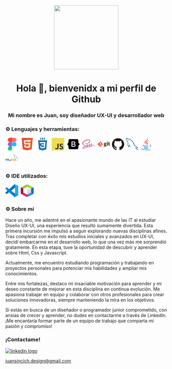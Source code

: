 <div id="header" align="center">
    <img src=https://media.giphy.com/media/YzEs1QSmn9HlzNeO7u/giphy.gif width="200" height="200"/>
    <h1 align="center">Hola 👋, bienvenidx a mi perfil de Github</h1>
    <h3 align="center">Mi nombre es Juan, soy diseñador UX-UI y desarrollador web</h3>
</div>
<h5>  </h5>  
<div align="left">
    <h3>⚙ Lenguajes y herramientas:</h3>
    <div>
        <img src="https://github.com/devicons/devicon/blob/master/icons/figma/figma-original.svg" title="HTML5" alt="HTML" width="40" height="40"/>&nbsp;
        <img src="https://github.com/devicons/devicon/blob/master/icons/html5/html5-original.svg" title="HTML5" alt="HTML" width="40" height="40"/>&nbsp;
        <img src="https://github.com/devicons/devicon/blob/master/icons/css3/css3-plain-wordmark.svg"  title="CSS3" alt="CSS" width="40" height="40"/>&nbsp;
        <img src="https://github.com/devicons/devicon/blob/master/icons/javascript/javascript-original.svg" title="JavaScript" alt="JavaScript" width="40" height="40"/>&nbsp;
        <img src="https://github.com/devicons/devicon/blob/master/icons/bootstrap/bootstrap-plain.svg" title="Bootstrap" alt="Bootstrap" width="40" height="40"/>&nbsp;
        <img src="https://github.com/devicons/devicon/blob/master/icons/sass/sass-original.svg" title="Sass" alt="Sass" width="40" height="40"/>&nbsp;
        <img src="https://github.com/devicons/devicon/blob/master/icons/git/git-original-wordmark.svg" title="Git" **alt="Git" width="40" height="40"/>
        <img src="https://github.com/devicons/devicon/blob/master/icons/github/github-original.svg" title="Git" **alt="Git" width="40" height="40"/>
        <img src="https://github.com/devicons/devicon/blob/master/icons/mysql/mysql-plain.svg" title="Git" **alt="Git" width="40" height="40"/>
        <img src="https://github.com/devicons/devicon/blob/master/icons/java/java-original.svg" title="Java" alt="Java" width="40" height="40"/>&nbsp;
        <img src="https://github.com/devicons/devicon/blob/master/icons/mysql/mysql-original-wordmark.svg" title="MySQL"  alt="MySQL" width="40" height="40"/>&nbsp;
      </div>
</div>

<div align="left">
    <h3>⚙ IDE utilizados:</h3>
    <div>
        <img src="https://github.com/devicons/devicon/blob/master/icons/vscode/vscode-original.svg" title="HTML5" alt="HTML" width="40" height="40"/>&nbsp;
        <img src="https://github.com/EduMMorenolp/EduMMorenolp/blob/main/iconANB.png" title="HTML5" alt="HTML" width="40" height="40"/>&nbsp;
      </div>
</div>
<h5>  </h5>
<h3>⚙ Sobre mí</h3>
Hace un año, me adentré en el apasionante mundo de las IT al estudiar Diseño UX-UI, una experiencia que resultó sumamente divertida. Esta primera incursión me impulsó a seguir explorando nuevas disciplinas afines. Tras completar con éxito mis estudios iniciales y avanzados en UX-UI, decidí embarcarme en el desarrollo web, lo que una vez más me sorprendió gratamente. En esta etapa, tuve la oportunidad de descubrir y aprender sobre Html, Css y Javascript.

Actualmente, me encuentro estudiando programación y trabajando en proyectos personales para potenciar mis habilidades y ampliar mis conocimientos.

Entre mis fortalezas, destaco mi insaciable motivación para aprender y mi deseo constante de mejorar en esta disciplina en continua evolución. Me apasiona trabajar en equipo y colaborar con otros profesionales para crear soluciones innovadoras, siempre manteniendo la mira en los objetivos.

Si estás en busca de un diseñador o programador junior comprometido, con ansias de crecer y aprender, no dudes en contactarme a través de LinkedIn. ¡Me encantaría formar parte de un equipo de trabajo que comparta mi pasión y compromiso!



<h5>  </h5>
<div align="left" >
    <h3>¡Contactame!</h3>
  <a href="https://linkedin.com/in/juan-sincich-219310245" target="_blank">
    <img src="https://img.shields.io/static/v1?message=LinkedIn&logo=linkedin&label=&color=0077B5&logoColor=white&labelColor=&style=for-the-badge" height="35" alt="linkedin logo"  />
</div>

juansincich.design@gmail.com 
  

<!--
**JuanSincich/JuanSincich** is a ✨ _special_ ✨ repository because its `README.md` (this file) appears on your GitHub profile.

Here are some ideas to get you started:

- 🔭 I’m currently working on ...
- 🌱 I’m currently learning ...
- 👯 I’m looking to collaborate on ...
- 🤔 I’m looking for help with ...
- 💬 Ask me about ...
- 📫 How to reach me: ...
- 😄 Pronouns: ...
- ⚡ Fun fact: ...
-->
